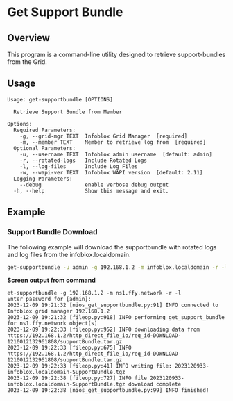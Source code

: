 # Get Support Bundle

## Overview

This program is a command-line utility designed to retrieve support-bundles from the Grid.

## Usage

```
Usage: get-supportbundle [OPTIONS]

  Retrieve Support Bundle from Member

Options:
  Required Parameters: 
    -g, --grid-mgr TEXT  Infoblox Grid Manager  [required]
    -m, --member TEXT    Member to retrieve log from  [required]
  Optional Parameters: 
    -u, --username TEXT  Infoblox admin username  [default: admin]
    -r, --rotated-logs   Include Rotated Logs
    -l, --log-files      Include Log Files
    -w, --wapi-ver TEXT  Infoblox WAPI version  [default: 2.11]
  Logging Parameters: 
    --debug              enable verbose debug output
  -h, --help             Show this message and exit.

```

## Example

### Support Bundle Download

The following example will download the supportbundle with rotated logs and log files from the
infoblox.localdomain.

```sh
get-supportbundle -u admin -g 192.168.1.2 -m infoblox.localdomain -r -l
```

**Screen output from command**

```text
et-supportbundle -g 192.168.1.2 -m ns1.ffy.network -r -l
Enter password for [admin]: 
2023-12-09 19:21:32 [nios_get_supportbundle.py:91] INFO connected to Infoblox grid manager 192.168.1.2
2023-12-09 19:21:32 [fileop.py:918] INFO performing get_support_bundle for ns1.ffy.network object(s)
2023-12-09 19:22:33 [fileop.py:952] INFO downloading data from https://192.168.1.2/http_direct_file_io/req_id-DOWNLOAD-1210012132961808/supportBundle.tar.gz
2023-12-09 19:22:33 [fileop.py:675] INFO https://192.168.1.2/http_direct_file_io/req_id-DOWNLOAD-1210012132961808/supportBundle.tar.gz
2023-12-09 19:22:33 [fileop.py:41] INFO writing file: 2023120933-infoblox.localdomain-SupportBundle.tgz
2023-12-09 19:22:38 [fileop.py:727] INFO file 2023120933-infoblox.localdomain-SupportBundle.tgz download complete
2023-12-09 19:22:38 [nios_get_supportbundle.py:99] INFO finished!
```
